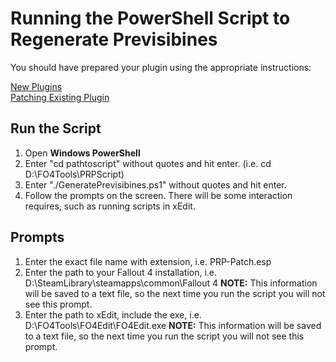 # Running the PowerShell Script to Regenerate Previsibines

You should have prepared your plugin using the appropriate instructions:

[New Plugins](https://github.com/Aurelianis/PRPPatchingScript/blob/main/MANUAL-NewPlugin.md)<br>
[Patching Existing Plugin](https://github.com/Aurelianis/PRPPatchingScript/blob/main/MANUAL-PatchingPlugins.md)

## Run the Script

1) Open <b>Windows PowerShell</b>
2) Enter "cd pathtoscript" without quotes and hit enter. (i.e. cd D:\FO4Tools\PRPScript)
3) Enter "./GeneratePrevisibines.ps1" without quotes and hit enter.
4) Follow the prompts on the screen. There will be some interaction requires, such as running scripts in xEdit.

## Prompts

1) Enter the exact file name with extension, i.e. PRP-Patch.esp
2) Enter the path to your Fallout 4 installation, i.e. D:\SteamLibrary\steamapps\common\Fallout 4 <b>NOTE:</b> This information will be saved to a text file, so the next time you run the script you will not see this prompt.
3) Enter the path to xEdit, include the exe, i.e. D:\FO4Tools\FO4Edit\FO4Edit.exe <b>NOTE:</b> This information will be saved to a text file, so the next time you run the script you will not see this prompt.
